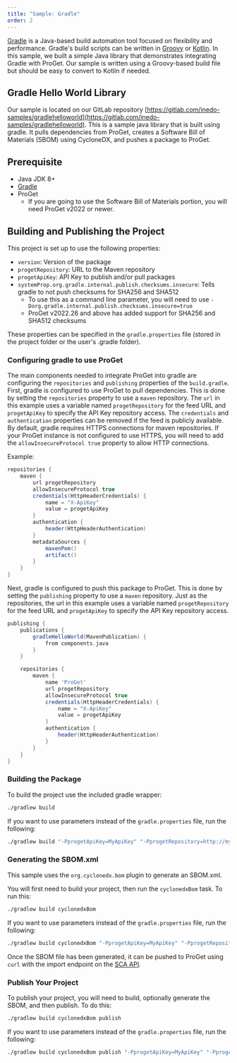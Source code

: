 ```yaml
---
title: "Sample: Gradle"
order: 2
---
```


[Gradle](https://gradle.org/) is a Java-based build automation tool focused on flexibility and performance. Gradle's build scripts can be written in [Groovy](https://groovy-lang.org/) or [Kotlin](https://kotlinlang.org/). In this sample, we built a simple Java library that demonstrates integrating Gradle with ProGet. Our sample is written using a Groovy-based build file but should be easy to convert to Kotlin if needed.

## Gradle Hello World Library

Our sample is located on our GitLab repository [https://gitlab.com/inedo-samples/gradlehelloworld](https://gitlab.com/inedo-samples/gradlehelloworld). This is a sample java library that is built using gradle. It pulls dependencies from ProGet, creates a Software Bill of Materials (SBOM) using CycloneDX, and pushes a package to ProGet.

## Prerequisite

- Java JDK 8+
- [Gradle](https://gradle.org/releases/)
- ProGet 
    - If you are going to use the Software Bill of Materials portion, you will need ProGet v2022 or newer.

## Building and Publishing the Project

This project is set up to use the following properties:
- `version`: Version of the package
- `progetRepository`: URL to the Maven repository
- `progetApiKey`: API Key to publish and/or pull packages
- `systemProp.org.gradle.internal.publish.checksums.insecure`: Tells gradle to not push checksums for SHA256 and SHA512
    - To use this as a command line parameter, you will need to use `-Dorg.gradle.internal.publish.checksums.insecure=true`
    - ProGet v2022.26 and above has added support for SHA256 and SHA512 checksums

These properties can be specified in the `gradle.properties` file (stored in the project folder or the user's .gradle folder).

### Configuring gradle to use ProGet

The main components needed to integrate ProGet into gradle are configuring the `repositories` and `publishing` properties of the `build.gradle`. First, gradle is configured to use ProGet to pull dependencies. This is done by setting the `repositories` property to use a `maven` repository. The `url` in this example uses a variable named `progetRepository` for the feed URL and `progetApiKey` to specify the API Key repository access. The `credentials` and `authentication` properties can be removed if the feed is publicly available.  By default, gradle requires HTTPS connections for maven repositories. If your ProGet instance is not configured to use HTTPS, you will need to add the `allowInsecureProtocol true` property to allow HTTP connections.

Example:

```groovy
repositories {
    maven {
        url progetRepository
        allowInsecureProtocol true
        credentials(HttpHeaderCredentials) {
            name = "X-ApiKey"
            value = progetApiKey
        }
        authentication {
            header(HttpHeaderAuthentication)
        }
        metadataSources {
            mavenPom()
            artifact()
        }
    } 
}
```

Next, gradle is configured to push this package to ProGet.  This is done by setting the `publishing` property to use a `maven`  repository.  Just as the repositories, the url in this example uses a variable named `progetRepository` for the feed URL and `progetApiKey` to specify the API Key repository access.

```groovy
publishing {
    publications {
        gradleHelloWorld(MavenPublication) {
            from components.java
        }
    }

    repositories {
        maven {
            name 'ProGet'
            url progetRepository
            allowInsecureProtocol true
            credentials(HttpHeaderCredentials) {
                name = "X-ApiKey"
                value = progetApiKey
            }
            authentication {
                header(HttpHeaderAuthentication)
            }
        }
    }
}
```

### Building the Package

To build the project use the included gradle wrapper:
```sh
./gradlew build
```

If you want to use parameters instead of the `gradle.properties` file, run the following:
```sh
./gradlew build "-PprogetApiKey=MyApiKey" "-PprogetRepository=http://my.proget.server/maven2/feed-name/" "-Dorg.gradle.project.version=1.0"
```

### Generating the SBOM.xml

This sample uses the `org.cyclonedx.bom` plugin to generate an SBOM.xml.  

You will first need to build your project, then run the `cyclonedxBom` task.  To run this:

```sh
./gradlew build cyclonedxBom
```

If you want to use parameters instead of the `gradle.properties` file, run the following:

```sh
./gradlew build cyclonedxBom "-PprogetApiKey=MyApiKey" "-PprogetRepository=http://my.proget.server/maven2/feed-name/" "-Dorg.gradle.project.version=1.0"
```

Once the SBOM file has been generated, it can be pushed to ProGet using `curl` with the import endpoint on the [SCA API](/docs/proget/reference-api/proget-api-sca).

### Publish Your Project
To publish your project, you will need to build, optionally generate the SBOM, and then publish.  To do this:

```sh
./gradlew build cyclonedxBom publish
```

If you want to use parameters instead of the `gradle.properties` file, run the following:

```sh
./gradlew build cyclonedxBom publish "-PprogetApiKey=MyApiKey" "-PprogetRepository=http://my.proget.server/maven2/feed-name/" "-Dorg.gradle.internal.publish.checksums.insecure=true" "-Dorg.gradle.project.version=1.0"
```